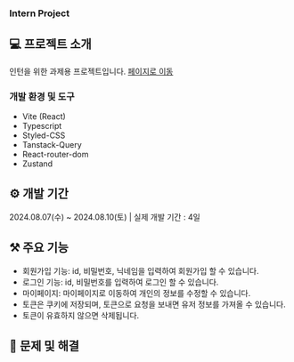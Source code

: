 ### Intern Project

## 💻 프로젝트 소개

인턴을 위한 과제용 프로젝트입니다.
[페이지로 이동](intern-sage.vercel.app)

### 개발 환경 및 도구

- Vite (React)
- Typescript
- Styled-CSS
- Tanstack-Query
- React-router-dom
- Zustand

## ⚙️ 개발 기간

2024.08.07(수) ~ 2024.08.10(토) | 실제 개발 기간 : 4일

## ⚒️ 주요 기능

- 회원가입 기능: id, 비밀번호, 닉네임을 입력하여 회원가입 할 수 있습니다.
- 로그인 기능: id, 비밀번호를 입력하여 로그인 할 수 있습니다.
- 마이페이지: 마이페이지로 이동하여 개인의 정보를 수정할 수 있습니다.
- 토큰은 쿠키에 저장되며, 토큰으로 요청을 보내면 유저 정보를 가져올 수 있습니다.
- 토큰이 유효하지 않으면 삭제됩니다.

## 🚨 문제 및 해결
